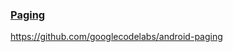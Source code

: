 ### [Paging](https://developer.android.com/topic/libraries/architecture/paging/v3-overview)

https://github.com/googlecodelabs/android-paging